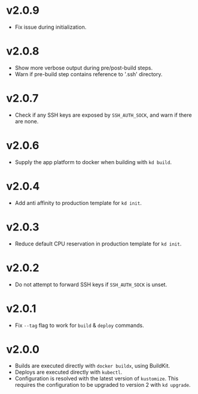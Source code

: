 # v2.0.9

* Fix issue during initialization.

# v2.0.8

* Show more verbose output during pre/post-build steps.
* Warn if pre-build step contains reference to '.ssh' directory.

# v2.0.7

* Check if any SSH keys are exposed by `SSH_AUTH_SOCK`, and warn if there are none.

# v2.0.6

* Supply the app platform to docker when building with `kd build`.

# v2.0.4

* Add anti affinity to production template for `kd init`.

# v2.0.3

* Reduce default CPU reservation in production template for `kd init`.

# v2.0.2

* Do not attempt to forward SSH keys if `SSH_AUTH_SOCK` is unset.

# v2.0.1

* Fix `--tag` flag to work for `build` & `deploy` commands.

# v2.0.0

* Builds are executed directly with `docker buildx`, using BuildKit.
* Deploys are executed directly with `kubectl`.
* Configuration is resolved with the latest version of `kustomize`. This requires the configuration to be upgraded to version 2 with `kd upgrade`.
